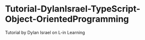 # Tutorial-DylanIsrael-TypeScript-Object-OrientedProgramming
Tutorial by Dylan Israel on L-in Learning
